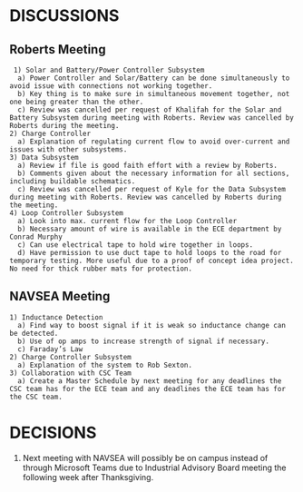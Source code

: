 # DISCUSSIONS
  
  ## Roberts Meeting
     1) Solar and Battery/Power Controller Subsystem
      a) Power Controller and Solar/Battery can be done simultaneously to avoid issue with connections not working together.
      b) Key thing is to make sure in simultaneous movement together, not one being greater than the other.
      c) Review was cancelled per request of Khalifah for the Solar and Battery Subsystem during meeting with Roberts. Review was cancelled by Roberts during the meeting.
    2) Charge Controller
      a) Explanation of regulating current flow to avoid over-current and issues with other subsystems.
    3) Data Subsystem
      a) Review if file is good faith effort with a review by Roberts.
      b) Comments given about the necessary information for all sections, including buildable schematics.
      c) Review was cancelled per request of Kyle for the Data Subsystem during meeting with Roberts. Review was cancelled by Roberts during the meeting.
    4) Loop Controller Subsystem
      a) Look into max. current flow for the Loop Controller
      b) Necessary amount of wire is available in the ECE department by Conrad Murphy
      c) Can use electrical tape to hold wire together in loops.
      d) Have permission to use duct tape to hold loops to the road for temporary testing. More useful due to a proof of concept idea project. No need for thick rubber mats for protection. 
 ## NAVSEA Meeting
    1) Inductance Detection
      a) Find way to boost signal if it is weak so inductance change can be detected.
      b) Use of op amps to increase strength of signal if necessary.
      c) Faraday’s Law
    2) Charge Controller Subsystem
      a) Explanation of the system to Rob Sexton.
    3) Collaboration with CSC Team
      a) Create a Master Schedule by next meeting for any deadlines the CSC team has for the ECE team and any deadlines the ECE team has for the CSC team.


# DECISIONS
  1) Next meeting with NAVSEA will possibly be on campus instead of through Microsoft Teams due to Industrial Advisory Board meeting the following week after Thanksgiving.
